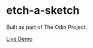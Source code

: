 # etch-a-sketch

Built as part of The Odin Project.

[Live Demo](https://bdahle.github.io/etch-a-sketch)
